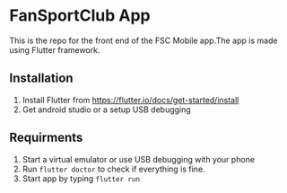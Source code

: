 # FanSportClub App
This is the repo for the front end of the FSC Mobile app.The app is made using Flutter framework.

## Installation
1. Install Flutter from https://flutter.io/docs/get-started/install
2. Get android studio or a setup USB debugging

## Requirments

1. Start a virtual emulator or use USB debugging with your phone
2. Run `flutter doctor` to check if everything is fine.
3. Start app by typing `flutter run`
